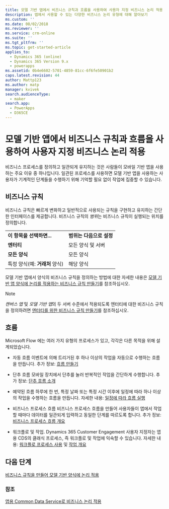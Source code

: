 ```yaml
---
title: 모델 기반 앱에서 비즈니스 규칙과 흐름을 사용하여 사용자 지정 비즈니스 논리 적용 | MicrosoftDocs
description: 앱에서 사용할 수 있는 다양한 비즈니스 논리 유형에 대해 알아보기
ms.custom: ''
ms.date: 08/02/2018
ms.reviewer: ''
ms.service: crm-online
ms.suite: ''
ms.tgt_pltfrm: ''
ms.topic: get-started-article
applies_to:
  - Dynamics 365 (online)
  - Dynamics 365 Version 9.x
  - powerapps
ms.assetid: 0b4e6602-5701-4859-81cc-6f6fe50901b2
caps.latest.revision: 44
author: Mattp123
ms.author: matp
manager: kvivek
search.audienceType:
  - maker
search.app:
  - PowerApps
  - D365CE
---
```

# <a name="apply-custom-business-logic-with-business-rules-and-flows-in-model-driven-apps"></a>모델 기반 앱에서 비즈니스 규칙과 흐름을 사용하여 사용자 지정 비즈니스 논리 적용

비즈니스 프로세스를 정의하고 일관되게 유지하는 것은 사람들이 모바일 기반 앱을 사용하는 주요 이유 중 하나입니다. 일관된 프로세스를 사용하면 모델 기반 앱을 사용하는 사용자가 기계적인 단계들을 수행하기 위해 기억할 필요 없이 작업에 집중할 수 있습니다. 

## <a name="business-rules"></a>비즈니스 규칙

비즈니스 규칙은 빠르게 변화하고 일반적으로 사용되는 규칙을 구현하고 유지하는 간단한 인터페이스를 제공합니다. 비즈니스 규칙의 *범위*는 비즈니스 규칙이 실행되는 위치를 정의합니다.

|||  
|-|-|  
|**이 항목을 선택하면...**|**범위는 다음으로 설정**|  
|**엔터티**|모든 양식 및 서버|  
|**모든 양식**|모든 양식|  
|특정 양식(예: **거래처** 양식)|해당 양식| 

모델 기반 앱에서 양식의 비즈니스 규칙을 정의하는 방법에 대한 자세한 내용은 [모델 기반 앱 양식에 논리를 적용하는 비즈니스 규칙 만들기](create-business-rules-recommendations-apply-logic-form.md)를 참조하십시오.

> [!NOTE]
> *캔버스 앱* 및 *모델 기반 앱*의 두 서버 수준에서 적용되도록 엔터티에 대한 비즈니스 규칙을 정의하려면 [엔터티를 위한 비즈니스 규칙 만들기](/powerapps/maker/common-data-service/data-platform-create-business-rule)를 참조하십시오.

## <a name="flows"></a>흐름  
  
Microsoft Flow 에는 여러 가지 유형의 프로세스가 있고, 각각은 다른 목적을 위해 설계되었습니다.  

-   자동 흐름 이벤트에 의해 트리거된 후 하나 이상의 작업을 자동으로 수행하는 흐름을 만듭니다. 추가 정보: [흐름 만들기](/flow/get-started-logic-flow)
    
-   단추 흐름 모바일 장치에서 단추를 눌러 반복적인 작업을 간단하게 수행합니다. 추가 정보: [단추 흐름 소개](/flow/introduction-to-button-flows)
  
-   예약된 흐름 하루에 한 번, 특정 날짜 또는 특정 시간 이후에 일정에 따라 하나 이상의 작업을 수행하는 흐름을 만듭니다. 자세한 내용: [일정에 따라 흐름 실행](/flow/run-scheduled-tasks)
  
-   비즈니스 프로세스 흐름  비즈니스 프로세스 흐름을 만들어 사용자들이 앱에서 작업할 때마다 데이터를 일관되게 입력하고 동일한 단계를 따르도록 합니다. 추가 정보: [비즈니스 프로세스 흐름 개요](/flow/business-process-flows-overview)

-   워크플로 및 작업. Dynamics 365 Customer Engagement 사용자 지정자는 앱용 CDS의 클래식 프로세스, 즉 워크플로 및 작업에 익숙할 수 있습니다. 자세한 내용: [워크플로 프로세스 사용](/flow/workflow-processes) 및 [작업 개요](/flow/actions)
  
## <a name="next-step"></a>다음 단계

[비즈니스 규칙을 만들어 모델 기반 양식에 논리 적용](create-business-rules-recommendations-apply-logic-form.md)

### <a name="see-also"></a>참조

[앱용 Common Data Service로 비즈니스 논리 적용](../common-data-service/cds-processes.md)
